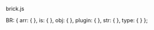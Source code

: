 brick.js

BR: {
    arr: {
    },
    is: {
    },
    obj: {
    },
    plugin: {
    },
    str: {
    },
    type: {
    }
};

